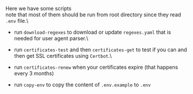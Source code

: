 Here we have some scripts\
note that most of them should be run from root directory
since they read `.env` file.\

- run `download-regexes` to download or update `regexes.yaml`
that is needed for user agent parser.\

- run `certificates-test` and then `certificates-get`
to test if you can and then get SSL certificates
using `Certbot`.\

- run `certificates-renew` when your certificates expire
(that happens every 3 months)

- run `copy-env` to copy the content of `.env.example` to `.env`